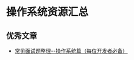 # 操作系统资源汇总

## 优秀文章

- [常见面试题整理--操作系统篇（每位开发者必备）](https://zhuanlan.zhihu.com/p/23755202?refer=passer)

